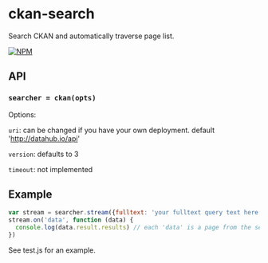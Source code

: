 # ckan-search

Search CKAN and automatically traverse page list.

[![NPM](https://nodei.co/npm/ckan-search.png)](https://nodei.co/npm/ckan-search/)

## API

### `searcher = ckan(opts)`

Options:

`uri`: can be changed if you have your own deployment. default 'http://datahub.io/api'

`version`: defaults to 3

`timeout`: not implemented

## Example
```js
var stream = searcher.stream({fulltext: 'your fulltext query text here'})
stream.on('data', function (data) {
  console.log(data.result.results) // each 'data' is a page from the search api
})
```

See test.js for an example.

